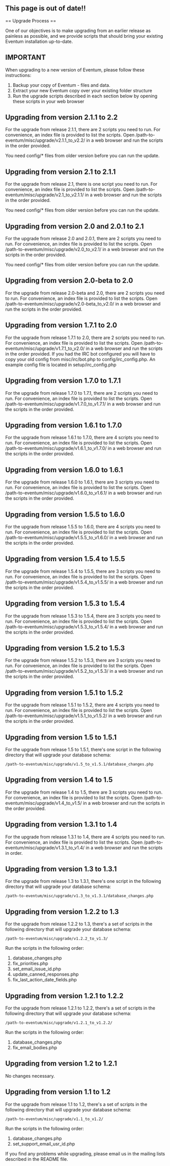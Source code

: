 ## **This page is out of date!!**

== Upgrade Process ==

One of our objectives is to make upgrading from an earlier release as painless as possible, and we provide scripts that should bring your existing Eventum installation up-to-date.

IMPORTANT
---------

When upgrading to a new version of Eventum, please follow these instructions:

1.  Backup your copy of Eventum - files and data.
2.  Extract your new Eventum copy over your existing folder structure
3.  Run the upgrade scripts described in each section below by opening these scripts in your web browser

Upgrading from version 2.1.1 to 2.2
-----------------------------------

For the upgrade from release 2.1.1, there are 2 scripts you need to run. For convenience, an index file is provided to list the scripts. Open /path-to-eventum/misc/upgrade/v2.1.1_to_v2.2/ in a web browser and run the scripts in the order provided.

You need config/\* files from older version before you can run the update.

Upgrading from version 2.1 to 2.1.1
-----------------------------------

For the upgrade from release 2.1, there is one script you need to run. For convenience, an index file is provided to list the scripts. Open /path-to-eventum/misc/upgrade/v2.1_to_v2.1.1/ in a web browser and run the scripts in the order provided.

You need config/\* files from older version before you can run the update.

Upgrading from version 2.0 and 2.0.1 to 2.1
-------------------------------------------

For the upgrade from release 2.0 and 2.0.1, there are 2 scripts you need to run. For convenience, an index file is provided to list the scripts. Open /path-to-eventum/misc/upgrade/v2.0_to_v2.1/ in a web browser and run the scripts in the order provided.

You need config/\* files from older version before you can run the update.

Upgrading from version 2.0-beta to 2.0
--------------------------------------

For the upgrade from release 2.0-beta and 2.0, there are 2 scripts you need to run. For convenience, an index file is provided to list the scripts. Open /path-to-eventum/misc/upgrade/v2.0-beta_to_v2.0/ in a web browser and run the scripts in the order provided.

Upgrading from version 1.7.1 to 2.0
-----------------------------------

For the upgrade from release 1.7.1 to 2.0, there are 2 scripts you need to run. For convenience, an index file is provided to list the scripts. Open /path-to-eventum/misc/upgrade/v1.7.1_to_v2.0/ in a web browser and run the scripts in the order provided. If you had the IRC bot configured you will have to copy your old config from misc/irc/bot.php to config/irc_config.php. An example config file is located in setup/irc_config.php

Upgrading from version 1.7.0 to 1.7.1
-------------------------------------

For the upgrade from release 1.7.0 to 1.7.1, there are 2 scripts you need to run. For convenience, an index file is provided to list the scripts. Open /path-to-eventum/misc/upgrade/v1.7.0_to_v1.7.1/ in a web browser and run the scripts in the order provided.

Upgrading from version 1.6.1 to 1.7.0
-------------------------------------

For the upgrade from release 1.6.1 to 1.7.0, there are 4 scripts you need to run. For convenience, an index file is provided to list the scripts. Open /path-to-eventum/misc/upgrade/v1.6.1_to_v1.7.0/ in a web browser and run the scripts in the order provided.

Upgrading from version 1.6.0 to 1.6.1
-------------------------------------

For the upgrade from release 1.6.0 to 1.6.1, there are 3 scripts you need to run. For convenience, an index file is provided to list the scripts. Open /path-to-eventum/misc/upgrade/v1.6.0_to_v1.6.1/ in a web browser and run the scripts in the order provided.

Upgrading from version 1.5.5 to 1.6.0
-------------------------------------

For the upgrade from release 1.5.5 to 1.6.0, there are 4 scripts you need to run. For convenience, an index file is provided to list the scripts. Open /path-to-eventum/misc/upgrade/v1.5.5_to_v1.6.0/ in a web browser and run the scripts in the order provided.

Upgrading from version 1.5.4 to 1.5.5
-------------------------------------

For the upgrade from release 1.5.4 to 1.5.5, there are 3 scripts you need to run. For convenience, an index file is provided to list the scripts. Open /path-to-eventum/misc/upgrade/v1.5.4_to_v1.5.5/ in a web browser and run the scripts in the order provided.

Upgrading from version 1.5.3 to 1.5.4
-------------------------------------

For the upgrade from release 1.5.3 to 1.5.4, there are 3 scripts you need to run. For convenience, an index file is provided to list the scripts. Open /path-to-eventum/misc/upgrade/v1.5.3_to_v1.5.4/ in a web browser and run the scripts in the order provided.

Upgrading from version 1.5.2 to 1.5.3
-------------------------------------

For the upgrade from release 1.5.2 to 1.5.3, there are 3 scripts you need to run. For convenience, an index file is provided to list the scripts. Open /path-to-eventum/misc/upgrade/v1.5.2_to_v1.5.3/ in a web browser and run the scripts in the order provided.

Upgrading from version 1.5.1 to 1.5.2
-------------------------------------

For the upgrade from release 1.5.1 to 1.5.2, there are 4 scripts you need to run. For convenience, an index file is provided to list the scripts. Open /path-to-eventum/misc/upgrade/v1.5.1_to_v1.5.2/ in a web browser and run the scripts in the order provided.

Upgrading from version 1.5 to 1.5.1
-----------------------------------

For the upgrade from release 1.5 to 1.5.1, there's one script in the following directory that will upgrade your database schema:

`/path-to-eventum/misc/upgrade/v1.5_to_v1.5.1/database_changes.php`

Upgrading from version 1.4 to 1.5
---------------------------------

For the upgrade from release 1.4 to 1.5, there are 3 scripts you need to run. For convenience, an index file is provided to list the scripts. Open /path-to-eventum/misc/upgrade/v1.4_to_v1.5/ in a web browser and run the scripts in the order provided.

Upgrading from version 1.3.1 to 1.4
-----------------------------------

For the upgrade from release 1.3.1 to 1.4, there are 4 scripts you need to run. For convenience, an index file is provided to list the scripts. Open /path-to-eventum/misc/upgrade/v1.3.1_to_v1.4/ in a web browser and run the scripts in order.

Upgrading from version 1.3 to 1.3.1
-----------------------------------

For the upgrade from release 1.3 to 1.3.1, there's one script in the following directory that will upgrade your database schema:

`/path-to-eventum/misc/upgrade/v1.3_to_v1.3.1/database_changes.php`

Upgrading from version 1.2.2 to 1.3
-----------------------------------

For the upgrade from release 1.2.2 to 1.3, there's a set of scripts in the following directory that will upgrade your database schema:

`/path-to-eventum/misc/upgrade/v1.2.2_to_v1.3/`

Run the scripts in the following order:

1.  database_changes.php
2.  fix_priorities.php
3.  set_email_issue_id.php
4.  update_canned_responses.php
5.  fix_last_action_date_fields.php

Upgrading from version 1.2.1 to 1.2.2
-------------------------------------

For the upgrade from release 1.2.1 to 1.2.2, there's a set of scripts in the following directory that will upgrade your database schema:

`/path-to-eventum/misc/upgrade/v1.2.1_to_v1.2.2/`

Run the scripts in the following order:

1.  database_changes.php
2.  fix_email_bodies.php

Upgrading from version 1.2 to 1.2.1
-----------------------------------

No changes necessary.

Upgrading from version 1.1 to 1.2
---------------------------------

For the upgrade from release 1.1 to 1.2, there's a set of scripts in the following directory that will upgrade your database schema:

`/path-to-eventum/misc/upgrade/v1.1_to_v1.2/`

Run the scripts in the following order:

1.  database_changes.php
2.  set_support_email_usr_id.php

If you find any problems while upgrading, please email us in the mailing lists described in the README file.